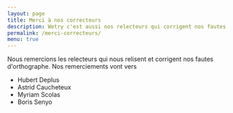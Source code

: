 ```yaml
---
layout: page
title: Merci à nos correcteurs
description: Wetry c'est aussi nos relecteurs qui corrigent nos fautes d'orthographe 
permalink: /merci-correcteurs/
menu: true
---
```


Nous remercions les relecteurs qui nous relisent et corrigent nos fautes d'orthographe.
Nos remerciements vont vers

* Hubert Deplus
* Astrid Caucheteux
* Myriam Scolas
* Boris Senyo
